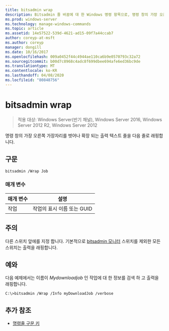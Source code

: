 ```yaml
---
title: bitsadmin wrap
description: Bitsadmin 줄 바꿈에 대 한 Windows 명령 항목으로, 명령 창의 가장 오른쪽 가장자리를 벗어나 확장 되는 출력 텍스트 줄을 다음 줄로 래핑합니다.
ms.prod: windows-server
ms.technology: manage-windows-commands
ms.topic: article
ms.assetid: 14e57522-539d-4621-ad15-09f7a44ccab7
author: coreyp-at-msft
ms.author: coreyp
manager: dongill
ms.date: 10/16/2017
ms.openlocfilehash: 009a0452f44c4944ae110ca6b9e0570793c32a72
ms.sourcegitcommit: b00d7c8968c4adc8f699dbee694afe6ed36bc9de
ms.translationtype: MT
ms.contentlocale: ko-KR
ms.lasthandoff: 04/08/2020
ms.locfileid: "80848756"
---
```

# <a name="bitsadmin-wrap"></a>bitsadmin wrap

>적용 대상: Windows Server(반기 채널), Windows Server 2016, Windows Server 2012 R2, Windows Server 2012

명령 창의 가장 오른쪽 가장자리를 벗어나 확장 되는 출력 텍스트 줄을 다음 줄로 래핑합니다.

## <a name="syntax"></a>구문

```
bitsadmin /Wrap Job
```

### <a name="parameters"></a>매개 변수

|매개 변수|설명|
|-------|--------|
|작업|작업의 표시 이름 또는 GUID|

## <a name="remarks"></a>주의

다른 스위치 앞에를 지정 합니다. 기본적으로 [bitsadmin 모니터](bitsadmin-monitor.md) 스위치를 제외한 모든 스위치는 출력을 래핑합니다.

## <a name="examples"></a><a name=BKMK_examples></a>예와

다음 예제에서는 이름이 *Mydownloadjob* 인 작업에 대 한 정보를 검색 하 고 출력을 래핑합니다.

```
C:\>bitsadmin /Wrap /Info myDownloadJob /verbose
```

## <a name="additional-references"></a>추가 참조

- [명령줄 구문 키](command-line-syntax-key.md)
